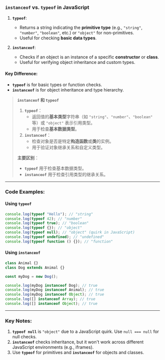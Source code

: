 ### `instanceof` vs. `typeof` in JavaScript

<audio src="..\..\mp3\`type of`_    -.mp3"></audio>

1. **`typeof`**:
   - Returns a string indicating the **primitive type** (e.g., `"string"`, `"number"`, `"boolean"`, etc.) or `"object"` for non-primitives.
   - Useful for checking **basic data types**.

2. **`instanceof`**:
   - Checks if an object is an instance of a specific **constructor** or **class**.
   - Useful for verifying object inheritance and custom types.

#### Key Difference:
- **`typeof`** is for basic types or function checks.
- **`instanceof`** is for object inheritance and type hierarchy.

> **`instanceof` 和 `typeof`**  
>
> <audio src="..\..\mp3\`type of`：     .mp3"></audio>
>
> 1. **`typeof`**：  
>    - 返回值的**基本类型**字符串（如 `"string"`、`"number"`、`"boolean"` 等）或 `"object"` 表示引用类型。  
>    - 用于检查**基本数据类型**。  
> 2. **`instanceof`**：  
>    - 检查对象是否是特定**构造函数**或**类**的实例。  
>    - 用于验证对象继承关系和自定义类型。  
>
> **主要区别**：  
>
> - **`typeof`** 用于检查基本数据类型。  
> - **`instanceof`** 用于检查引用类型的继承关系。

---

### Code Examples:

#### **Using `typeof`**
```javascript
console.log(typeof "Hello"); // "string"
console.log(typeof 42); // "number"
console.log(typeof true); // "boolean"
console.log(typeof {}); // "object"
console.log(typeof null); // "object" (quirk in JavaScript)
console.log(typeof undefined); // "undefined"
console.log(typeof function () {}); // "function"
```

#### **Using `instanceof`**
```javascript
class Animal {}
class Dog extends Animal {}

const myDog = new Dog();

console.log(myDog instanceof Dog); // true
console.log(myDog instanceof Animal); // true
console.log(myDog instanceof Object); // true
console.log([] instanceof Array); // true
console.log([] instanceof Object); // true
```

---

### Key Notes:
1. **`typeof null`** is `"object"` due to a JavaScript quirk. Use `null === null` for null checks.  
2. **`instanceof`** checks inheritance, but it won't work across different JavaScript environments (e.g., iframes).  
3. Use **`typeof`** for primitives and **`instanceof`** for objects and classes.